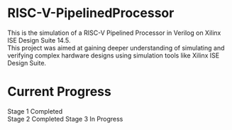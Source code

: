 # RISC-V-PipelinedProcessor
This is the simulation of a RISC-V Pipelined Processor in Verilog on Xilinx ISE Design Suite 14.5.  
This project was aimed at gaining deeper understanding of simulating and verifying complex hardware designs using simulation tools like Xilinx ISE Design Suite.
# Current Progress
Stage 1 Completed  
Stage 2 Completed
Stage 3 In Progress
